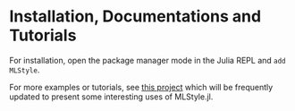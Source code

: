 # Installation, Documentations and Tutorials

For installation, open the package manager mode in the Julia REPL and `add MLStyle`.

For more examples or tutorials, see [this project](https://github.com/thautwarm/MLStyle-Playground) which will be frequently updated to present some interesting uses of MLStyle.jl.
